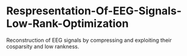 # Respresentation-Of-EEG-Signals-Low-Rank-Optimization
Reconstruction of EEG signals by compressing and exploiting their cosparsity and low rankness.
